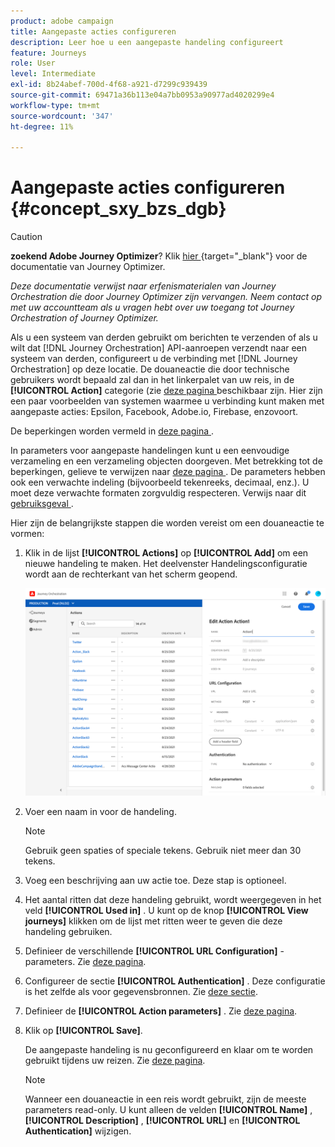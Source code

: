 ```yaml
---
product: adobe campaign
title: Aangepaste acties configureren
description: Leer hoe u een aangepaste handeling configureert
feature: Journeys
role: User
level: Intermediate
exl-id: 8b24abef-700d-4f68-a921-d7299c939439
source-git-commit: 69471a36b113e04a7bb0953a90977ad4020299e4
workflow-type: tm+mt
source-wordcount: '347'
ht-degree: 11%

---
```


# Aangepaste acties configureren {#concept_sxy_bzs_dgb}


>[!CAUTION]
>
>**zoekend Adobe Journey Optimizer**? Klik [ hier ](https://experienceleague.adobe.com/nl/docs/journey-optimizer/using/ajo-home){target="_blank"} voor de documentatie van Journey Optimizer.
>
>
>_Deze documentatie verwijst naar erfenismaterialen van Journey Orchestration die door Journey Optimizer zijn vervangen. Neem contact op met uw accountteam als u vragen hebt over uw toegang tot Journey Orchestration of Journey Optimizer._


Als u een systeem van derden gebruikt om berichten te verzenden of als u wilt dat [!DNL Journey Orchestration] API-aanroepen verzendt naar een systeem van derden, configureert u de verbinding met [!DNL Journey Orchestration] op deze locatie. De douaneactie die door technische gebruikers wordt bepaald zal dan in het linkerpalet van uw reis, in de **[!UICONTROL Action]** categorie (zie [ deze pagina ](../building-journeys/about-action-activities.md) beschikbaar zijn. Hier zijn een paar voorbeelden van systemen waarmee u verbinding kunt maken met aangepaste acties: Epsilon, Facebook, Adobe.io, Firebase, enzovoort.

De beperkingen worden vermeld in [ deze pagina ](../about/limitations.md).

In parameters voor aangepaste handelingen kunt u een eenvoudige verzameling en een verzameling objecten doorgeven. Met betrekking tot de beperkingen, gelieve te verwijzen naar [ deze pagina ](../usecase/collections.md#limitations). De parameters hebben ook een verwachte indeling (bijvoorbeeld tekenreeks, decimaal, enz.). U moet deze verwachte formaten zorgvuldig respecteren. Verwijs naar dit [ gebruiksgeval ](../usecase/collections.md).

Hier zijn de belangrijkste stappen die worden vereist om een douaneactie te vormen:

1. Klik in de lijst **[!UICONTROL Actions]** op **[!UICONTROL Add]** om een nieuwe handeling te maken. Het deelvenster Handelingsconfiguratie wordt aan de rechterkant van het scherm geopend.

   ![](../assets/custom2.png)

1. Voer een naam in voor de handeling.

   >[!NOTE]
   >
   >Gebruik geen spaties of speciale tekens. Gebruik niet meer dan 30 tekens.

1. Voeg een beschrijving aan uw actie toe. Deze stap is optioneel.
1. Het aantal ritten dat deze handeling gebruikt, wordt weergegeven in het veld **[!UICONTROL Used in]** . U kunt op de knop **[!UICONTROL View journeys]** klikken om de lijst met ritten weer te geven die deze handeling gebruiken.
1. Definieer de verschillende **[!UICONTROL URL Configuration]** -parameters. Zie [deze pagina](../action/url-configuration.md).
1. Configureer de sectie **[!UICONTROL Authentication]** . Deze configuratie is het zelfde als voor gegevensbronnen.  Zie [deze sectie](../datasource/external-data-sources.md#section_wjp_nl5_nhb).
1. Definieer de **[!UICONTROL Action parameters]** . Zie [deze pagina](../action/defining-the-message-parameters.md).
1. Klik op **[!UICONTROL Save]**.

   De aangepaste handeling is nu geconfigureerd en klaar om te worden gebruikt tijdens uw reizen. Zie [deze pagina](../building-journeys/about-action-activities.md).

   >[!NOTE]
   >
   >Wanneer een douaneactie in een reis wordt gebruikt, zijn de meeste parameters read-only. U kunt alleen de velden **[!UICONTROL Name]** , **[!UICONTROL Description]** , **[!UICONTROL URL]** en **[!UICONTROL Authentication]** wijzigen.
